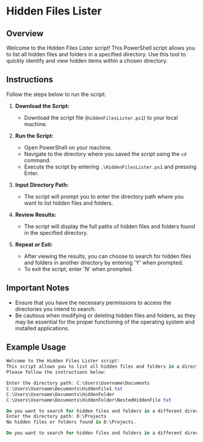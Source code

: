 # Hidden Files Lister

## Overview

Welcome to the Hidden Files Lister script! This PowerShell script allows you to list all hidden files and folders in a specified directory. Use this tool to quickly identify and view hidden items within a chosen directory.

## Instructions

Follow the steps below to run the script:

1. **Download the Script:**
   - Download the script file (`HiddenFilesLister.ps1`) to your local machine.

2. **Run the Script:**
   - Open PowerShell on your machine.
   - Navigate to the directory where you saved the script using the `cd` command.
   - Execute the script by entering `.\HiddenFilesLister.ps1` and pressing Enter.

3. **Input Directory Path:**
   - The script will prompt you to enter the directory path where you want to list hidden files and folders.

4. **Review Results:**
   - The script will display the full paths of hidden files and folders found in the specified directory.

5. **Repeat or Exit:**
   - After viewing the results, you can choose to search for hidden files and folders in another directory by entering 'Y' when prompted.
   - To exit the script, enter 'N' when prompted.

## Important Notes

- Ensure that you have the necessary permissions to access the directories you intend to search.
- Be cautious when modifying or deleting hidden files and folders, as they may be essential for the proper functioning of the operating system and installed applications.

## Example Usage

```powershell
Welcome to the Hidden Files Lister script!
This script allows you to list all hidden files and folders in a directory.
Please follow the instructions below:

Enter the directory path: C:\Users\Username\Documents
C:\Users\Username\Documents\HiddenFile1.txt
C:\Users\Username\Documents\HiddenFolder
C:\Users\Username\Documents\HiddenFolder\NestedHiddenFile.txt

Do you want to search for hidden files and folders in a different directory? (Y/N): Y
Enter the directory path: D:\Projects
No hidden files or folders found in D:\Projects.

Do you want to search for hidden files and folders in a different directory? (Y/N): N
